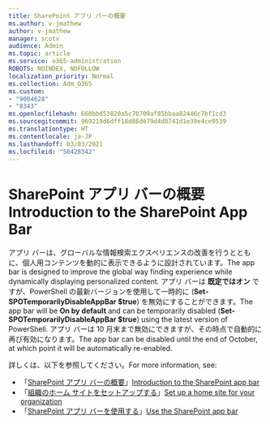 ```yaml
---
title: SharePoint アプリ バーの概要
ms.author: v-jmathew
author: v-jmathew
manager: scotv
audience: Admin
ms.topic: article
ms.service: o365-administration
ROBOTS: NOINDEX, NOFOLLOW
localization_priority: Normal
ms.collection: Adm_O365
ms.custom:
- "9004628"
- "8343"
ms.openlocfilehash: 660bbd53820a5c70709af85bbaa82446c7bf1cd3
ms.sourcegitcommit: 969219d6dff18d86d679d4d8741d1e39e4ce9539
ms.translationtype: HT
ms.contentlocale: ja-JP
ms.lasthandoff: 03/03/2021
ms.locfileid: "50428342"
---
```

# <a name="introduction-to-the-sharepoint-app-bar"></a><span data-ttu-id="6574e-102">SharePoint アプリ バーの概要</span><span class="sxs-lookup"><span data-stu-id="6574e-102">Introduction to the SharePoint App Bar</span></span>

<span data-ttu-id="6574e-103">アプリ バーは、グローバルな情報検索エクスペリエンスの改善を行うとともに、個人用コンテンツを動的に表示できるように設計されています。</span><span class="sxs-lookup"><span data-stu-id="6574e-103">The app bar is designed to improve the global way finding experience while dynamically displaying personalized content.</span></span> <span data-ttu-id="6574e-104">アプリ バーは **既定ではオン** ですが、PowerShell の最新バージョンを使用して一時的に (**Set-SPOTemporarilyDisableAppBar $true**) を無効にすることができます。</span><span class="sxs-lookup"><span data-stu-id="6574e-104">The app bar will be **On by default** and can be temporarily disabled (**Set-SPOTemporarilyDisableAppBar $true**) using the latest version of PowerShell.</span></span> <span data-ttu-id="6574e-105">アプリ バーは 10 月末まで無効にできますが、その時点で自動的に再び有効になります。</span><span class="sxs-lookup"><span data-stu-id="6574e-105">The app bar can be disabled until the end of October, at which point it will be automatically re-enabled.</span></span>

<span data-ttu-id="6574e-106">詳しくは、以下を参照してください。</span><span class="sxs-lookup"><span data-stu-id="6574e-106">For more information, see:</span></span>

- <span data-ttu-id="6574e-107">「[SharePoint アプリ バーの概要](https://docs.microsoft.com/SharePoint/sharepoint-app-bar)」</span><span class="sxs-lookup"><span data-stu-id="6574e-107">[Introduction to the SharePoint app bar](https://docs.microsoft.com/SharePoint/sharepoint-app-bar)</span></span>
- <span data-ttu-id="6574e-108">「[組織のホーム サイトをセットアップする](https://docs.microsoft.com/sharepoint/home-site)」</span><span class="sxs-lookup"><span data-stu-id="6574e-108">[Set up a home site for your organization](https://docs.microsoft.com/sharepoint/home-site)</span></span>
- <span data-ttu-id="6574e-109">「[SharePoint アプリ バーを使用する](https://support.microsoft.com/office/use-the-sharepoint-app-bar-b2ab82d5-9af7-445e-ad24-236c5a86b5f8)」</span><span class="sxs-lookup"><span data-stu-id="6574e-109">[Use the SharePoint app bar](https://support.microsoft.com/office/use-the-sharepoint-app-bar-b2ab82d5-9af7-445e-ad24-236c5a86b5f8)</span></span>
